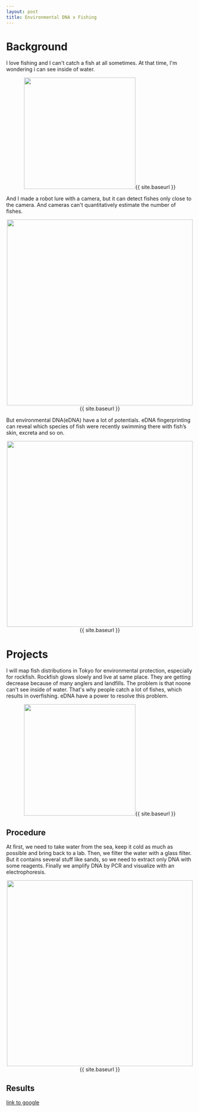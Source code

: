 ```yaml
---
layout: post
title: Environmental DNA x Fishing
---
```


# Background
I love fishing and I can't catch a fish at all sometimes. At that time, I'm wondering i can see inside of water.

<p style="text-align:center;">
<img src="{{ site.baseurl }}/images/fishing_1.png" alt="" style="width: 300px;"/>{{ site.baseurl }}
</p>

And I made a robot lure with a camera, but it can detect fishes only close to the camera. And cameras can't quantitatively estimate the number of fishes.

<p style="text-align:center;">
<img src="{{ site.baseurl }}/images/fishing_2.png" alt="" style="width: 500px;"/>{{ site.baseurl }}
</p>

But environmental DNA(eDNA) have a lot of potentials. eDNA fingerprinting can reveal which species of fish were recently swimming there with fish’s skin, excreta and so on.

<p style="text-align:center;">
<img src="{{ site.baseurl }}/images/edna_1.png" alt="" style="width: 500px;"/>{{ site.baseurl }}
</p>

# Projects
I will map fish distributions in Tokyo for environmental protection, especially for rockfish. Rockfish glows slowly and live at same place. They are getting decrease because of many anglers and landfills. The problem is that noone can't see inside of water. That's why people catch a lot of fishes, which results in overfishing. eDNA have a power to resolve this problem.

<p style="text-align:center;">
<img src="{{ site.baseurl }}/images/edna_0.jpg" alt="" style="width: 300px;"/>{{ site.baseurl }}
</p>

## Procedure
At first, we need to take water from the sea, keep it cold as much as possible and  bring back to a lab. Then, we filter the water with a glass filter. But it contains several stuff like sands, so we need to extract only DNA with some reagents. Finally we amplify DNA by PCR and visualize with an electrophoresis.

<p style="text-align:center;">
<img src="{{ site.baseurl }}/images/edna_2.png" alt="" style="width: 500px;"/>{{ site.baseurl }}
</p>


## Results


[link to google](www.google.com)
